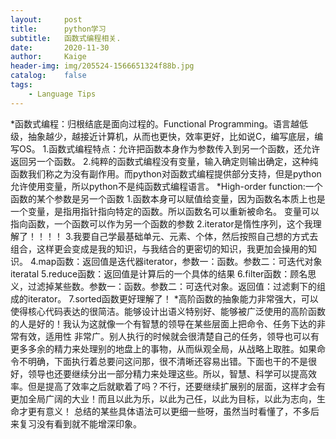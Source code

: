 ```yaml
---
layout:     post
title:      python学习
subtitle:   函数式编程相关.
date:       2020-11-30
author:     Kaige
header-img: img/205524-1566651324f88b.jpg
catalog:    false
tags:
    - Language Tips
---
```


*函数式编程：归根结底是面向过程的。Functional Programming。语言越低级，抽象越少，越接近计算机，从而也更快，效率更好，比如说C，编写底层，编写OS。
    1.函数式编程特点：允许把函数本身作为参数传入到另一个函数，还允许返回另一个函数。
    2.纯粹的函数式编程没有变量，输入确定则输出确定，这种纯函数我们称之为没有副作用。而python对函数式编程提供部分支持，但是python允许使用变量，所以python不是纯函数式编程语言。
*High-order function:一个函数的某个参数是另一个函数
    1.函数本身可以赋值给变量，因为函数名本质上也是一个变量，是指用指针指向特定的函数。所以函数名可以重新被命名。
    变量可以指向函数，一个函数可以作为另一个函数的参数
    2.iterator是惰性序列，这个我理解了！！！！
    3.我要自己学最基础单元、元素、个体，然后按照自己想的方式去组合，这样更会变成是我的知识，与我结合的更密切的知识，我更加会操用的知识。
    4.map函数：返回值是迭代器iterator，参数一：函数。参数二：可迭代对象iteratal
    5.reduce函数：返回值是计算后的一个具体的结果
    6.filter函数：顾名思义，过滤掉某些数。参数一：函数。参数二：可迭代对象。返回值：过滤剩下的组成的iterator。
    7.sorted函数更好理解了！
*高阶函数的抽象能力非常强大，可以使得核心代码表达的很简洁。能够设计出语义特别好、能够被广泛使用的高阶函数的人是好的！我认为这就像一个有智慧的领导在某些层面上把命令、任务下达的非常有效，适用性             非常广。别人执行的时候就会很清楚自己的任务，领导也可以有更多多余的精力来处理别的地盘上的事物，从而纵观全局，从战略上取胜。如果命令不明确，下面执行着总要问这问那，很不清晰还容易出错。下面也干的不是很好，领导也还要继续分出一部分精力来处理这些。所以，智慧、科学可以提高效率。但是提高了效率之后就歇着了吗？不行，还要继续扩展别的层面，这样才会有更加全局广阔的大业！而且以此为乐，以此为己任，以此为目标，以此为志向，生命才更有意义！
    总结的某些具体语法可以更细一些呀，虽然当时看懂了，不多后来复习没有看到就不能增深印象。



